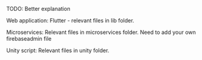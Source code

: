 TODO: Better explanation



Web application: Flutter - relevant files in lib folder.

Microservices: Relevant files in microservices folder. Need to add your own firebaseadmin file

Unity script: Relevant files in unity folder.
